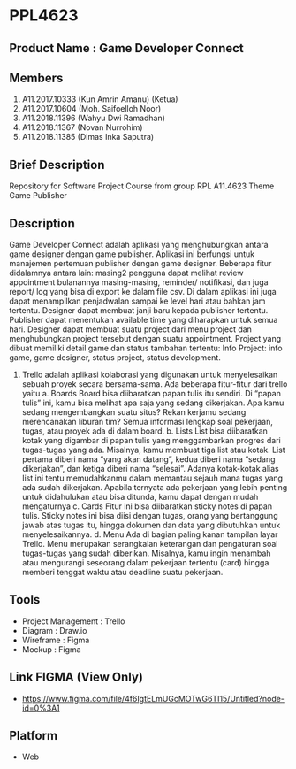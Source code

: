 # PPL4623

## Product Name : Game Developer Connect

## Members

1. A11.2017.10333 (Kun Amrin Amanu) (Ketua)
2. A11.2017.10604 (Moh. Saifoelloh Noor)
3. A11.2018.11396 (Wahyu Dwi Ramadhan)
4. A11.2018.11367 (Novan Nurrohim)
5. A11.2018.11385 (Dimas Inka Saputra)

## Brief Description

Repository for Software Project Course from group RPL A11.4623 Theme Game Publisher

## Description

Game Developer Connect adalah aplikasi yang menghubungkan antara game designer dengan game publisher. Aplikasi ini berfungsi untuk manajemen pertemuan publisher dengan game designer. Beberapa fitur didalamnya antara lain: masing2 pengguna dapat melihat review appointment bulanannya masing-masing, reminder/ notifikasi, dan juga report/ log yang bisa di export ke dalam file csv. Di dalam aplikasi ini juga dapat menampilkan penjadwalan sampai ke level hari atau bahkan jam tertentu. Designer dapat membuat janji baru kepada publisher tertentu. Publisher dapat menentukan available time yang diharapkan untuk semua hari. Designer dapat membuat suatu project dari menu project dan menghubungkan project tersebut dengan suatu appointment. Project yang dibuat memiliki detail game dan status tambahan tertentu: Info Project: info game, game designer, status project, status development. 
1. Trello adalah aplikasi kolaborasi yang digunakan untuk menyelesaikan sebuah proyek secara bersama-sama. Ada beberapa fitur-fitur dari trello yaitu 
   a. Boards
      Board bisa diibaratkan papan tulis itu sendiri.
      Di “papan tulis” ini, kamu bisa melihat apa saja yang sedang dikerjakan. Apa kamu sedang mengembangkan suatu situs? Rekan kerjamu sedang merencanakan liburan tim?
      Semua informasi lengkap soal pekerjaan, tugas, atau proyek ada di dalam board.
   b. Lists
      List bisa diibaratkan kotak yang digambar di papan tulis yang menggambarkan progres dari tugas-tugas yang ada.
      Misalnya, kamu membuat tiga list atau kotak. List pertama diberi nama “yang akan datang”, kedua diberi nama “sedang dikerjakan”, dan ketiga diberi nama “selesai”.
      Adanya kotak-kotak alias list ini tentu memudahkanmu dalam memantau sejauh mana tugas yang ada sudah dikerjakan.
      Apabila ternyata ada pekerjaan yang lebih penting untuk didahulukan atau bisa ditunda, kamu dapat dengan mudah mengaturnya
   c. Cards
      Fitur ini bisa diibaratkan sticky notes di papan tulis.
      Sticky notes ini bisa diisi dengan tugas, orang yang bertanggung jawab atas tugas itu, hingga dokumen dan data yang dibutuhkan untuk menyelesaikannya.
   d. Menu
      Ada di bagian paling kanan tampilan layar Trello.
      Menu merupakan serangkaian keterangan dan pengaturan soal tugas-tugas yang sudah diberikan.
      Misalnya, kamu ingin menambah atau mengurangi seseorang dalam pekerjaan tertentu (card) hingga memberi tenggat waktu atau deadline suatu pekerjaan.

## Tools
- Project Management : Trello
- Diagram : Draw.io
- Wireframe : Figma
- Mockup : Figma

## Link FIGMA (View Only)
- https://www.figma.com/file/4f6IgtELmUGcMOTwG6TI15/Untitled?node-id=0%3A1

## Platform 
- Web
